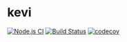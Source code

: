 # kevi
[![Node.js CI](https://github.com/aycandv/kevi/actions/workflows/node.js.yml/badge.svg)](https://github.com/aycandv/kevi/actions/workflows/node.js.yml)
[![Build Status](https://travis-ci.com/aycandv/kevi.svg?token=4eyxs11ZVL89CfyqzPhn&branch=master)](https://travis-ci.com/aycandv/kevi)
[![codecov](https://codecov.io/gh/aycandv/kevi/branch/master/graph/badge.svg?token=L1II3PEXL5)](https://codecov.io/gh/aycandv/kevi)
